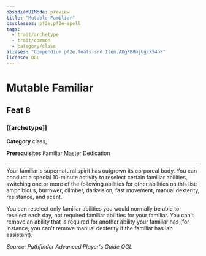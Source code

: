 ```yaml
---
obsidianUIMode: preview
title: "Mutable Familiar"
cssclasses: pf2e,pf2e-spell
tags:
  - trait/archetype
  - trait/common
  - category/class
aliases: "Compendium.pf2e.feats-srd.Item.ADgFB8hjUgcXS4bF"
license: OGL
---
```

# Mutable Familiar
## Feat 8
### [[archetype]]

**Category** class; 



**Prerequisites** Familiar Master Dedication
* * *
Your familiar's supernatural spirit has outgrown its corporeal body. You can conduct a special 10-minute activity to reselect certain familiar abilities, switching one or more of the following abilities for other abilities on this list: amphibious, burrower, climber, darkvision, fast movement, manual dexterity, resistance, and scent.

You can reselect only familiar abilities you would normally be able to reselect each day, not required familiar abilities for your familiar. You can't remove an ability that is required for another ability your familiar has (for instance, you can't remove manual dexterity if the familiar has lab assistant).

*Source: Pathfinder Advanced Player's Guide*
*OGL*